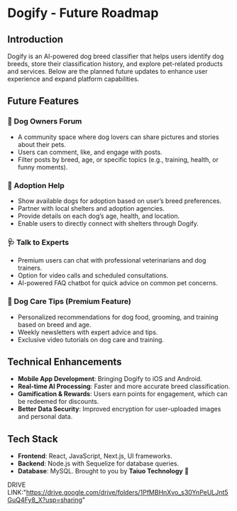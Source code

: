 # Dogify - Future Roadmap
## Introduction
Dogify is an AI-powered dog breed classifier that helps users identify dog breeds, store their classification history, and explore pet-related products and services. Below are the planned future updates to enhance user experience and expand platform capabilities.
## Future Features
### :dog: Dog Owners Forum
- A community space where dog lovers can share pictures and stories about their pets.
- Users can comment, like, and engage with posts.
- Filter posts by breed, age, or specific topics (e.g., training, health, or funny moments).
### :house_with_garden: Adoption Help
- Show available dogs for adoption based on user’s breed preferences.
- Partner with local shelters and adoption agencies.
- Provide details on each dog’s age, health, and location.
- Enable users to directly connect with shelters through Dogify.
### :stethoscope: Talk to Experts
- Premium users can chat with professional veterinarians and dog trainers.
- Option for video calls and scheduled consultations.
- AI-powered FAQ chatbot for quick advice on common pet concerns.
### :book: Dog Care Tips (Premium Feature)
- Personalized recommendations for dog food, grooming, and training based on breed and age.
- Weekly newsletters with expert advice and tips.
- Exclusive video tutorials on dog care and training.
## Technical Enhancements
- **Mobile App Development**: Bringing Dogify to iOS and Android.
- **Real-time AI Processing**: Faster and more accurate breed classification.
- **Gamification & Rewards**: Users earn points for engagement, which can be redeemed for discounts.
- **Better Data Security**: Improved encryption for user-uploaded images and personal data.
## Tech Stack
- **Frontend**: React, JavaScript, Next.js, UI frameworks.
- **Backend**: Node.js with Sequelize for database queries.
- **Database**: MySQL.
Brought to you by **Taiuo Technology** :rocket:


DRIVE LINK:"https://drive.google.com/drive/folders/1PfMBHnXvo_s30YnPeULJnt5GuQ4Fy8_X?usp=sharing"
